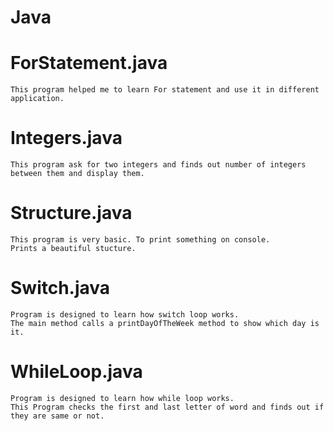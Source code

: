 # Java

# ForStatement.java
    This program helped me to learn For statement and use it in different application. 
# Integers.java
    This program ask for two integers and finds out number of integers between them and display them.
# Structure.java
    This program is very basic. To print something on console. 
    Prints a beautiful stucture.
# Switch.java
    Program is designed to learn how switch loop works.
    The main method calls a printDayOfTheWeek method to show which day is it.
# WhileLoop.java 
    Program is designed to learn how while loop works.
    This Program checks the first and last letter of word and finds out if they are same or not. 
